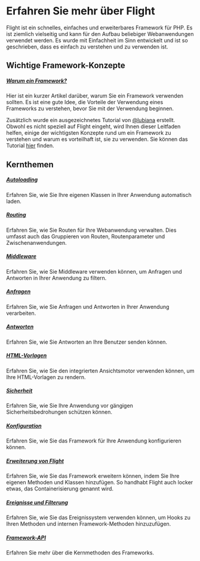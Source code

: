 # Erfahren Sie mehr über Flight

Flight ist ein schnelles, einfaches und erweiterbares Framework für PHP. Es ist ziemlich vielseitig und kann für den Aufbau beliebiger Webanwendungen verwendet werden. Es wurde mit Einfachheit im Sinn entwickelt und ist so geschrieben, dass es einfach zu verstehen und zu verwenden ist.

## Wichtige Framework-Konzepte

##### [Warum ein Framework?](/learn/why-frameworks)

Hier ist ein kurzer Artikel darüber, warum Sie ein Framework verwenden sollten. Es ist eine gute Idee, die Vorteile der Verwendung eines Frameworks zu verstehen, bevor Sie mit der Verwendung beginnen.

Zusätzlich wurde ein ausgezeichnetes Tutorial von [@lubiana](https://git.php.fail/lubiana) erstellt. Obwohl es nicht speziell auf Flight eingeht, wird Ihnen dieser Leitfaden helfen, einige der wichtigsten Konzepte rund um ein Framework zu verstehen und warum es vorteilhaft ist, sie zu verwenden. Sie können das Tutorial [hier](https://git.php.fail/lubiana/no-framework-tutorial/src/branch/master/README.md) finden.

## Kernthemen

##### [Autoloading](/learn/autoloading)

Erfahren Sie, wie Sie Ihre eigenen Klassen in Ihrer Anwendung automatisch laden.

##### [Routing](/learn/routing)

Erfahren Sie, wie Sie Routen für Ihre Webanwendung verwalten. Dies umfasst auch das Gruppieren von Routen, Routenparameter und Zwischenanwendungen.

##### [Middleware](/learn/middleware)

Erfahren Sie, wie Sie Middleware verwenden können, um Anfragen und Antworten in Ihrer Anwendung zu filtern.

##### [Anfragen](/learn/requests)

Erfahren Sie, wie Sie Anfragen und Antworten in Ihrer Anwendung verarbeiten.

##### [Antworten](/learn/responses)

Erfahren Sie, wie Sie Antworten an Ihre Benutzer senden können.

##### [HTML-Vorlagen](/learn/templates)

Erfahren Sie, wie Sie den integrierten Ansichtsmotor verwenden können, um Ihre HTML-Vorlagen zu rendern.

##### [Sicherheit](/learn/security)

Erfahren Sie, wie Sie Ihre Anwendung vor gängigen Sicherheitsbedrohungen schützen können.

##### [Konfiguration](/learn/configuration)

Erfahren Sie, wie Sie das Framework für Ihre Anwendung konfigurieren können.

##### [Erweiterung von Flight](/learn/extending)

Erfahren Sie, wie Sie das Framework erweitern können, indem Sie Ihre eigenen Methoden und Klassen hinzufügen. So handhabt Flight auch locker etwas, das Containerisierung genannt wird.

##### [Ereignisse und Filterung](/learn/filtering)

Erfahren Sie, wie Sie das Ereignissystem verwenden können, um Hooks zu Ihren Methoden und internen Framework-Methoden hinzuzufügen.

##### [Framework-API](/learn/api)

Erfahren Sie mehr über die Kernmethoden des Frameworks.